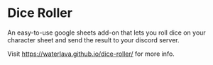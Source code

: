 # Dice Roller
An easy-to-use google sheets add-on that lets you roll dice on your character sheet and send the result to your discord server.

Visit https://waterlava.github.io/dice-roller/ for more info.
